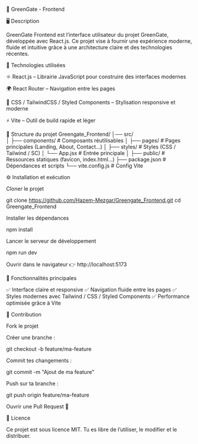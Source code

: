 🌱 GreenGate - Frontend








🖥️ Description

GreenGate Frontend est l’interface utilisateur du projet GreenGate, développée avec React.js.
Ce projet vise à fournir une expérience moderne, fluide et intuitive grâce à une architecture claire et des technologies récentes.

🚀 Technologies utilisées

⚛️ React.js – Librairie JavaScript pour construire des interfaces modernes

🌍 React Router – Navigation entre les pages

🎨 CSS / TailwindCSS / Styled Components – Stylisation responsive et moderne

⚡ Vite – Outil de build rapide et léger

📂 Structure du projet
Greengate_Frontend/
│── src/                
│   ├── components/     # Composants réutilisables
│   ├── pages/          # Pages principales (Landing, About, Contact…)
│   ├── styles/         # Styles (CSS / Tailwind / SC)
│   └── App.jsx         # Entrée principale
│
├── public/             # Ressources statiques (favicon, index.html…)
├── package.json        # Dépendances et scripts
└── vite.config.js      # Config Vite

⚙️ Installation et exécution

Cloner le projet

git clone https://github.com/Hazem-Mezgar/Greengate_Frontend.git
cd Greengate_Frontend


Installer les dépendances

npm install


Lancer le serveur de développement

npm run dev


Ouvrir dans le navigateur
👉 http://localhost:5173

🌟 Fonctionnalités principales

✅ Interface claire et responsive
✅ Navigation fluide entre les pages
✅ Styles modernes avec Tailwind / CSS / Styled Components
✅ Performance optimisée grâce à Vite

🤝 Contribution

Fork le projet

Créer une branche :

git checkout -b feature/ma-feature


Commit tes changements :

git commit -m "Ajout de ma feature"


Push sur ta branche :

git push origin feature/ma-feature


Ouvrir une Pull Request 🎉

📜 Licence

Ce projet est sous licence MIT.
Tu es libre de l’utiliser, le modifier et le distribuer.
